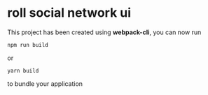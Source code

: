 # roll social network ui

This project has been created using **webpack-cli**, you can now run

```
npm run build
```

or

```
yarn build
```

to bundle your application

